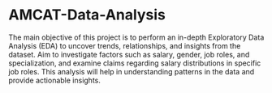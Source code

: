 # AMCAT-Data-Analysis
The main objective of this project is to perform an in-depth Exploratory Data Analysis (EDA) to uncover trends, relationships, and insights from the dataset. Aim to investigate factors such as salary, gender, job roles, and specialization, and examine claims regarding salary distributions in specific job roles. This analysis will help in understanding patterns in the data and provide actionable insights.
